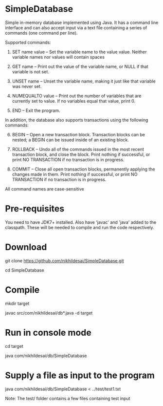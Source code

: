 # SimpleDatabase
Simple in-memory database implemented using Java. It has a command line interface and can also accept input via a text file containing a series of commands (one command per line).

Supported commands:
1) SET name value – Set the variable name to the value value. Neither variable names nor values will contain spaces
  
2) GET name – Print out the value of the variable name, or NULL if that variable is not set.

3) UNSET name – Unset the variable name, making it just like that variable was never set.

4) NUMEQUALTO value – Print out the number of variables that are currently set to value. If no variables equal that value, print 0.

5) END – Exit the program.

In addition, the database also supports transactions using the following commands:

6) BEGIN – Open a new transaction block. Transaction blocks can be nested; a BEGIN can be issued inside of an existing block.

7) ROLLBACK – Undo all of the commands issued in the most recent transaction block, and close the block. Print nothing if successful, or print NO TRANSACTION if no transaction is in progress.

8) COMMIT – Close all open transaction blocks, permanently applying the changes made in them. Print nothing if successful, or print NO TRANSACTION if no transaction is in progress.

All command names are case-sensitive

# Pre-requisites

You need to have JDK7+ installed. Also have 'javac' and 'java' added to the classpath. These will be needed to compile and run the code respectively.

# Download

git clone https://github.com/nikhildesai/SimpleDatabase.git

cd SimpleDatabase


# Compile

mkdir target

javac src/com/nikhildesai/db*.java -d target


# Run in console mode

cd target

java com/nikhildesai/db/SimpleDatabase


# Supply a file as input to the program

java com/nikhildesai/db/SimpleDatabase < ../test/test1.txt


Note: The test/ folder contains a few files containing test input

